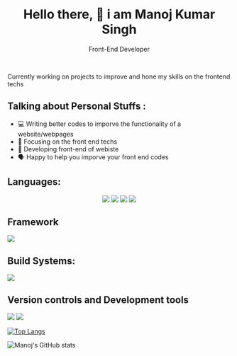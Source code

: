 <h1 align="center">Hello there, 👋 i am Manoj Kumar Singh</h1>
<p align="center">Front-End Developer</p><br>
<p>Currently working on projects to improve and hone my skills on the frontend techs</p>
<h2>Talking about Personal Stuffs : </h2>
<ul>
  <li>💻 Writing better codes to imporve the functionality of a website/webpages</li>
  <li>🎯 Focusing on the front end techs</li>
  <li>🥅 Developing front-end of webiste</li>
  <li>🗣️ Happy to help you imporve your front end codes</li>
</ul>
<h2>Languages:</h2>
<div align="center">
    <a>
      <img src="https://img.shields.io/badge/html5-%23E34F26.svg?style=for-the-badge&logo=html5&logoColor=white"/>
    </a>  
    <a>
      <img src="https://img.shields.io/badge/css3-%231572B6.svg?style=for-the-badge&logo=css3&logoColor=white"/>
    </a>
    <a>
      <img src="https://img.shields.io/badge/javascript-%23323330.svg?style=for-the-badge&logo=javascript&logoColor=%23F7DF1E"/>
    </a>
    <a>
      <img src="https://img.shields.io/badge/typescript-%23007ACC.svg?style=for-the-badge&logo=typescript&logoColor=white" />
    </a>
</div>

<h2>Framework</h2>

<a>
   <img src="https://img.shields.io/badge/angular-%23DD0031.svg?style=for-the-badge&logo=angular&logoColor=white" />
 </a>

<h2>Build Systems:</h2>
<a>
  <img src="https://img.shields.io/badge/webpack-%238DD6F9.svg?style=for-the-badge&logo=webpack&logoColor=black"/>
</a>
<h2>Version controls and Development tools</h2>
<div>
  <a>
  <img src="https://img.shields.io/badge/github-%23121011.svg?style=for-the-badge&logo=github&logoColor=white"/>
</a>
  <a>
  <img src="https://img.shields.io/badge/Visual%20Studio%20Code-0078d7.svg?style=for-the-badge&logo=visual-studio-code&logoColor=white"/>
</a>
</div>

[![Top Langs](https://github-readme-stats.vercel.app/api/top-langs/?username=dev-mksingh&layout=donut-vertical)](https://github.com/dev-mksingh/github-readme-stats)


![Manoj's GitHub stats](https://github-readme-stats.vercel.app/api?username=dev-mksingh&show_icons=true&theme=radical)
